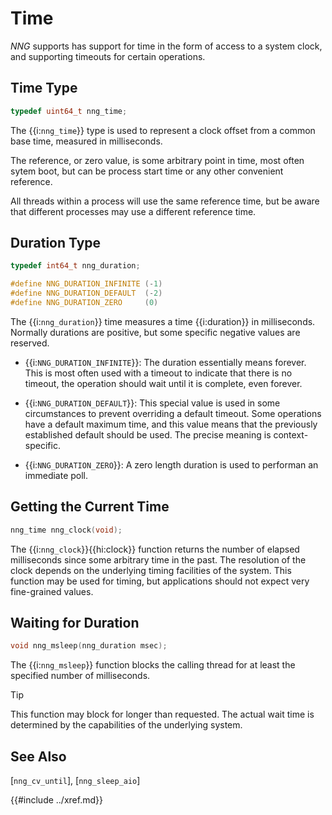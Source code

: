 # Time

_NNG_ supports has support for time in the form of access to a
system clock, and supporting timeouts for certain operations.

## Time Type

```c
typedef uint64_t nng_time;
```

The {{i:`nng_time`}} type is used to represent a clock offset from a common base time,
measured in milliseconds.

The reference, or zero value, is some arbitrary point in time, most often sytem boot, but can
be process start time or any other convenient reference.

All threads within a process will use the same reference time, but be aware that different processes
may use a different reference time.

## Duration Type

```c
typedef int64_t nng_duration;

#define NNG_DURATION_INFINITE (-1)
#define NNG_DURATION_DEFAULT  (-2)
#define NNG_DURATION_ZERO     (0)
```

The {{i:`nng_duration`}} time measures a time {{i:duration}} in milliseconds.
Normally durations are positive, but some specific negative values are reserved.

- {{i:`NNG_DURATION_INFINITE`}}: The duration essentially means forever.
  This is most often used with a timeout to indicate that there is no timeout, the
  operation should wait until it is complete, even forever.

- {{i:`NNG_DURATION_DEFAULT`}}: This special value is used in some circumstances to
  prevent overriding a default timeout. Some operations have a default maximum time,
  and this value means that the previously established default should be used.
  The precise meaning is context-specific.

- {{i:`NNG_DURATION_ZERO`}}: A zero length duration is used to performan an immediate
  poll.

## Getting the Current Time

```c
nng_time nng_clock(void);
```

The {{i:`nng_clock`}}{{hi:clock}} function returns the number of elapsed
milliseconds since some arbitrary time in the past.
The resolution of the clock depends on the underlying timing facilities of the system.
This function may be used for timing, but applications should not expect
very fine-grained values.

## Waiting for Duration

```c
void nng_msleep(nng_duration msec);
```

The {{i:`nng_msleep`}} function blocks the calling thread for at least the specified
number of milliseconds.

> [!TIP]
> This function may block for longer than requested.
> The actual wait time is determined by the capabilities of the
> underlying system.

## See Also

[`nng_cv_until`],
[`nng_sleep_aio`]

{{#include ../xref.md}}
